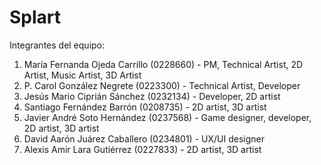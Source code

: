 # Splart

Integrantes del equipo:
1. María Fernanda Ojeda Carrillo (0228660) - PM, Technical Artist, 2D Artist, Music Artist, 3D Artist
2. P. Carol González Negrete (0223300) - Technical Artist, Developer
3. Jesús Mario Ciprián Sánchez (0232134) - Developer, 2D artist
4. Santiago Fernández Barrón (0208735) - 2D artist, 3D artist
5. Javier André Soto Hernández (0237568) - Game designer, developer, 2D artist, 3D artist
6. David Aarón Juárez Caballero (0234801) - UX/UI designer
7. Alexis Amir Lara Gutiérrez (0227833) - 2D artist, 3D artist
